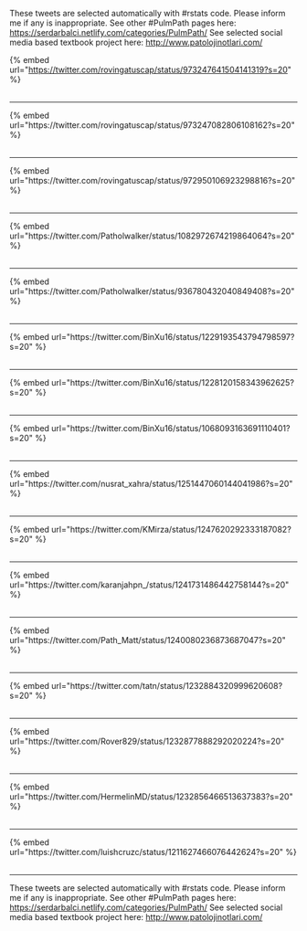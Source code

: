 

These tweets are selected automatically with #rstats code. Please inform me if any is inappropriate.
See other #PulmPath pages here: https://serdarbalci.netlify.com/categories/PulmPath/ 
See selected social media based textbook project here: http://www.patolojinotlari.com/

{% embed url="https://twitter.com/rovingatuscap/status/973247641504141319?s=20" %}<br>
<br>
<hr>
{% embed url="https://twitter.com/rovingatuscap/status/973247082806108162?s=20" %}<br>
<br>
<hr>
{% embed url="https://twitter.com/rovingatuscap/status/972950106923298816?s=20" %}<br>
<br>
<hr>
{% embed url="https://twitter.com/Patholwalker/status/1082972674219864064?s=20" %}<br>
<br>
<hr>
{% embed url="https://twitter.com/Patholwalker/status/936780432040849408?s=20" %}<br>
<br>
<hr>
{% embed url="https://twitter.com/BinXu16/status/1229193543794798597?s=20" %}<br>
<br>
<hr>
{% embed url="https://twitter.com/BinXu16/status/1228120158343962625?s=20" %}<br>
<br>
<hr>
{% embed url="https://twitter.com/BinXu16/status/1068093163691110401?s=20" %}<br>
<br>
<hr>
{% embed url="https://twitter.com/nusrat_xahra/status/1251447060144041986?s=20" %}<br>
<br>
<hr>
{% embed url="https://twitter.com/KMirza/status/1247620292333187082?s=20" %}<br>
<br>
<hr>
{% embed url="https://twitter.com/karanjahpn_/status/1241731486442758144?s=20" %}<br>
<br>
<hr>
{% embed url="https://twitter.com/Path_Matt/status/1240080236873687047?s=20" %}<br>
<br>
<hr>
{% embed url="https://twitter.com/tatn/status/1232884320999620608?s=20" %}<br>
<br>
<hr>
{% embed url="https://twitter.com/Rover829/status/1232877888292020224?s=20" %}<br>
<br>
<hr>
{% embed url="https://twitter.com/HermelinMD/status/1232856466513637383?s=20" %}<br>
<br>
<hr>
{% embed url="https://twitter.com/luishcruzc/status/1211627466076442624?s=20" %}<br>
<br>
<hr>


These tweets are selected automatically with #rstats code. Please inform me if any is inappropriate.
See other #PulmPath pages here: https://serdarbalci.netlify.com/categories/PulmPath/ 
See selected social media based textbook project here: http://www.patolojinotlari.com/
